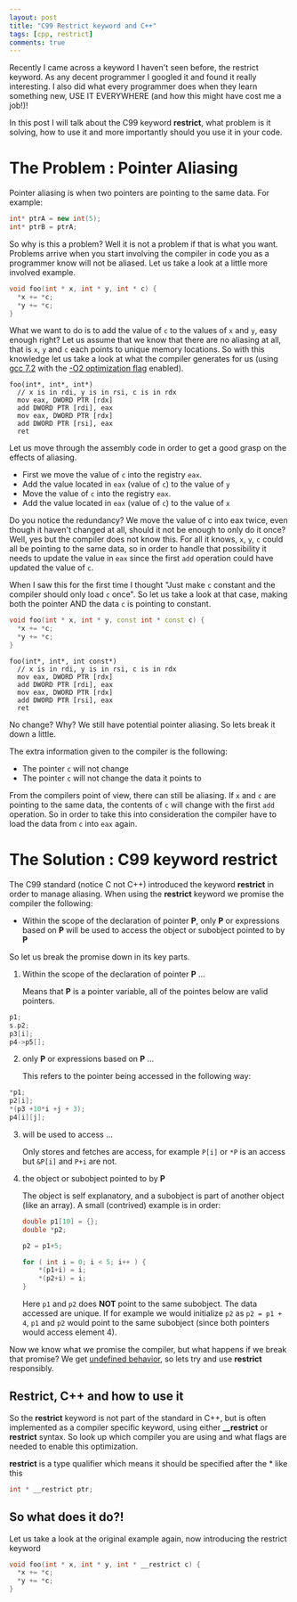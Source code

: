 ```yaml
---
layout: post
title: "C99 Restrict keyword and C++"
tags: [cpp, restrict]
comments: true
---
```

<!---
http://processors.wiki.ti.com/images/f/ff/Bartley%3DWiki_1.1%3DPerformance_Tuning_with_the_RESTRICT_Keyword.pdf
--->
Recently I came across a keyword I haven't seen before, the restrict keyword. As any decent programmer I googled it and found it really interesting. I also did what every programmer does when they learn something new, USE IT EVERYWHERE (and how this might have cost me a job!)!

In this post I will talk about the C99 keyword **restrict**, what problem is it solving, how to use it and more importantly should you use it in your code.

# The Problem : Pointer Aliasing

Pointer aliasing is when two pointers are pointing to the same data. For example:

```c++
int* ptrA = new int(5);
int* ptrB = ptrA;
```

So why is this a problem? Well it is not a problem if that is what you want. Problems arrive when you start involving the compiler in code you as a programmer know will not be aliased. Let us take a look at a little more involved example.

```c++
void foo(int * x, int * y, int * c) {
  *x += *c;
  *y += *c;
}
```

What we want to do is to add the value of `c` to the values of `x` and `y`, easy enough right? Let us assume that we know that there are no aliasing at all, that is `x`, `y` and `c` each points to unique memory locations. So with this knowledge let us take a look at what the compiler generates for us (using [gcc 7.2](https://gcc.gnu.org/onlinedocs/7.2.0/) with the [-O2 optimization flag](https://gcc.gnu.org/onlinedocs/gcc/Optimize-Options.html) enabled).

```x86asm
foo(int*, int*, int*)
  // x is in rdi, y is in rsi, c is in rdx
  mov eax, DWORD PTR [rdx]
  add DWORD PTR [rdi], eax
  mov eax, DWORD PTR [rdx]
  add DWORD PTR [rsi], eax
  ret
```

Let us move through the assembly code in order to get a good grasp on the effects of aliasing.

* First we move the value of `c` into the registry `eax`.
* Add the value located in `eax` (value of `c`) to the value of `y`
* Move the value of `c` into the registry `eax`.
* Add the value located in `eax` (value of `c`) to the value of `x`

Do you notice the redundancy? We move the value of c into eax twice, even though it haven't changed at all, should it not be enough to only do it once? Well, yes but the compiler does not know this. For all it knows, `x`, `y`, `c` could all be pointing to the same data, so in order to handle that possibility it needs to update the value in `eax` since the first `add` operation could have updated the value of `c`.

When I saw this for the first time I thought "Just make `c` constant and the compiler should only load `c` once". So let us take a look at that case, making both the pointer AND the data `c` is pointing to constant.

```c++
void foo(int * x, int * y, const int * const c) {
  *x += *c;
  *y += *c;
}
```

```x86asm
foo(int*, int*, int const*)
  // x is in rdi, y is in rsi, c is in rdx
  mov eax, DWORD PTR [rdx]
  add DWORD PTR [rdi], eax
  mov eax, DWORD PTR [rdx]
  add DWORD PTR [rsi], eax
  ret
```

No change? Why? We still have potential pointer aliasing. So lets break it down a little.

The extra information given to the compiler is the following:
* The pointer `c` will not change
* The pointer `c` will not change the data it points to

From the compilers point of view, there can still be aliasing. If `x` and `c` are pointing to the same data, the contents of `c` will change with the first `add` operation. So in order to take this into consideration the compiler have to load the data from `c` into `eax` again.

# The Solution : C99 keyword restrict

The C99 standard (notice C not C++) introduced the keyword **restrict** in order to manage aliasing. When using the **restrict** keyword we promise the compiler the following:

* Within the scope of the declaration of pointer **P**, only **P** or expressions based on **P** will be used to access the object or subobject pointed to by **P**

So let us break the promise down in its key parts.

1. Within the scope of the declaration of pointer **P** ...

   Means that **P** is a pointer variable, all of the pointes below are valid pointers.  
```c++
p1;
s.p2;
p3[i];
p4->p5[];
```
2. only **P** or expressions based on **P** ...

   This refers to the pointer being accessed in the following way:  
```c++
*p1;
p2[i];
*(p3 +10*i +j + 3);
p4[i][j];
```

3. will be used to access ...

   Only stores and fetches are access, for example `P[i]` or `*P` is an access but `&P[i]` and `P+i` are not.

4. the object or subobject pointed to by **P**
   
   The object is self explanatory, and a subobject is part of another object (like an array). A small (contrived) example is in order:
   ```c++
   double p1[10] = {};
   double *p2;

   p2 = p1+5;
   
   for ( int i = 0; i < 5; i++ ) {
       *(p1+i) = i;
       *(p2+i) = i;
   }
   ```
   Here `p1` and `p2` does **NOT** point to the same subobject. The data accessed are unique. If for example we would initialize `p2` as `p2 = p1 + 4`, `p1` and `p2` would point to the same subobject (since both pointers would access element 4).

Now we know what we promise the compiler, but what happens if we break that promise? We get [undefined behavior](https://en.wikipedia.org/wiki/Undefined_behavior), so lets try and use **restrict** responsibly.

## Restrict, C++ and how to use it

So the **restrict** keyword is not part of the standard in C++, but is often implemented as a compiler specific keyword, using either **__restrict** or **__restrict__** syntax. So look up which compiler you are using and what flags are needed to enable this optimization.

**restrict** is a type qualifier which means it should be specified after the * like this
```c++
int * __restrict ptr;
```

## So what does it do?!

Let us take a look at the original example again, now introducing the restrict keyword
```c++
void foo(int * x, int * y, int * __restrict c) {
  *x += *c;
  *y += *c;
}
```

